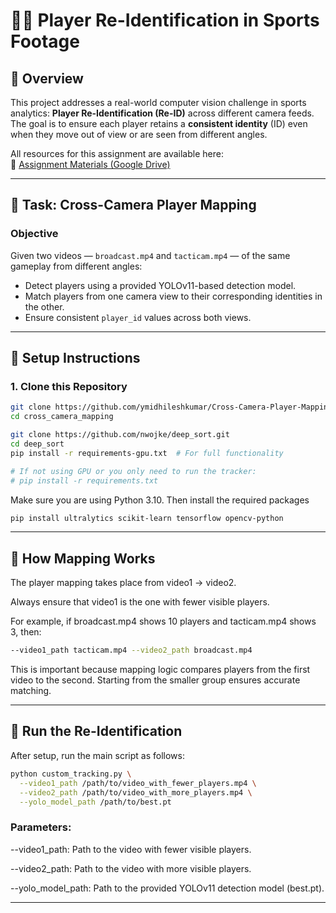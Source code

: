 # 🏃‍♂️ Player Re-Identification in Sports Footage


## 📌 Overview

This project addresses a real-world computer vision challenge in sports analytics: **Player Re-Identification (Re-ID)** across different camera feeds.  
The goal is to ensure each player retains a **consistent identity** (ID) even when they move out of view or are seen from different angles.

All resources for this assignment are available here:  
🔗 [Assignment Materials (Google Drive)](https://drive.google.com/drive/folders/1Nx6Hn0UUI6L-6i8WknXd4Cv2c3VjZTP?usp=sharing)

---

## 🎯 Task: Cross-Camera Player Mapping

### Objective

Given two videos — `broadcast.mp4` and `tacticam.mp4` — of the same gameplay from different angles:

- Detect players using a provided YOLOv11-based detection model.
- Match players from one camera view to their corresponding identities in the other.
- Ensure consistent `player_id` values across both views.

---

## 🔧 Setup Instructions

### 1. Clone this Repository

```bash
git clone https://github.com/ymidhileshkumar/Cross-Camera-Player-Mapping.git
cd cross_camera_mapping
```

```bash
git clone https://github.com/nwojke/deep_sort.git
cd deep_sort
pip install -r requirements-gpu.txt  # For full functionality

# If not using GPU or you only need to run the tracker:
# pip install -r requirements.txt
```

Make sure you are using Python 3.10. Then install the required packages

```bash
pip install ultralytics scikit-learn tensorflow opencv-python
```
---

## 🧠 How Mapping Works
The player mapping takes place from video1 → video2.

Always ensure that video1 is the one with fewer visible players.

For example, if broadcast.mp4 shows 10 players and tacticam.mp4 shows 3, then:
```bash
--video1_path tacticam.mp4 --video2_path broadcast.mp4
```
This is important because mapping logic compares players from the first video to the second. Starting from the smaller group ensures accurate matching.

---

## 🚀 Run the Re-Identification
After setup, run the main script as follows:
```bash
python custom_tracking.py \
  --video1_path /path/to/video_with_fewer_players.mp4 \
  --video2_path /path/to/video_with_more_players.mp4 \
  --yolo_model_path /path/to/best.pt
```
### Parameters:
--video1_path: Path to the video with fewer visible players.

--video2_path: Path to the video with more visible players.

--yolo_model_path: Path to the provided YOLOv11 detection model (best.pt).

---





